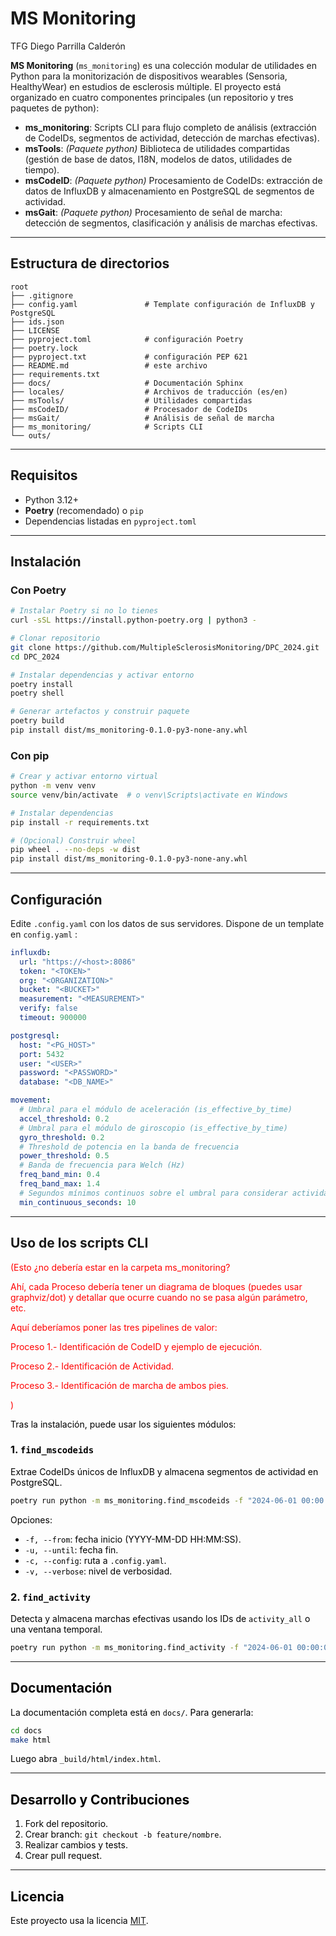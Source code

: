 # MS Monitoring

TFG Diego Parrilla Calderón

**MS Monitoring** (`ms_monitoring`) es una colección modular de utilidades en Python para la monitorización de dispositivos wearables (Sensoria, HealthyWear) en estudios de esclerosis múltiple. El proyecto está organizado en cuatro componentes principales (un repositorio y tres paquetes de python):

- **ms_monitoring**: Scripts CLI para flujo completo de análisis 
      (extracción de CodeIDs, segmentos de actividad, detección de marchas efectivas).
- **msTools**: *(Paquete python)* Biblioteca de utilidades compartidas 
      (gestión de base de datos, I18N, modelos de datos, utilidades de tiempo).
- **msCodeID**: *(Paquete python)* Procesamiento de CodeIDs: extracción de datos de InfluxDB y almacenamiento en PostgreSQL de segmentos de actividad.
- **msGait**: *(Paquete python)* Procesamiento de señal de marcha: detección de segmentos, clasificación y análisis de marchas efectivas.

---

## Estructura de directorios

```
root
├── .gitignore
├── config.yaml               # Template configuración de InfluxDB y PostgreSQL
├── ids.json
├── LICENSE
├── pyproject.toml            # configuración Poetry
├── poetry.lock
├── pyproject.txt             # configuración PEP 621
├── README.md                 # este archivo
├── requirements.txt
├── docs/                     # Documentación Sphinx
├── locales/                  # Archivos de traducción (es/en)
├── msTools/                  # Utilidades compartidas
├── msCodeID/                 # Procesador de CodeIDs
├── msGait/                   # Análisis de señal de marcha
├── ms_monitoring/            # Scripts CLI
└── outs/
```

---

## Requisitos

- Python 3.12+  
- **Poetry** (recomendado) o `pip`  
- Dependencias listadas en `pyproject.toml` 

---

## Instalación

### Con Poetry

```bash
# Instalar Poetry si no lo tienes
curl -sSL https://install.python-poetry.org | python3 -

# Clonar repositorio
git clone https://github.com/MultipleSclerosisMonitoring/DPC_2024.git
cd DPC_2024

# Instalar dependencias y activar entorno
poetry install
poetry shell

# Generar artefactos y construir paquete
poetry build
pip install dist/ms_monitoring-0.1.0-py3-none-any.whl
```

### Con pip

```bash
# Crear y activar entorno virtual
python -m venv venv
source venv/bin/activate  # o venv\Scripts\activate en Windows

# Instalar dependencias
pip install -r requirements.txt

# (Opcional) Construir wheel
pip wheel . --no-deps -w dist
pip install dist/ms_monitoring-0.1.0-py3-none-any.whl
```

---

## Configuración

Edite `.config.yaml` con los datos de sus servidores. Dispone de un template en `config.yaml` :

```yaml
influxdb:
  url: "https://<host>:8086"
  token: "<TOKEN>"
  org: "<ORGANIZATION>"
  bucket: "<BUCKET>"
  measurement: "<MEASUREMENT>"
  verify: false
  timeout: 900000

postgresql:
  host: "<PG_HOST>"
  port: 5432
  user: "<USER>"
  password: "<PASSWORD>"
  database: "<DB_NAME>"

movement:
  # Umbral para el módulo de aceleración (is_effective_by_time)
  accel_threshold: 0.2
  # Umbral para el módulo de giroscopio (is_effective_by_time)
  gyro_threshold: 0.2
  # Threshold de potencia en la banda de frecuencia
  power_threshold: 0.5
  # Banda de frecuencia para Welch (Hz)
  freq_band_min: 0.4
  freq_band_max: 1.4
  # Segundos mínimos continuos sobre el umbral para considerar actividad
  min_continuous_seconds: 10
```

---

## Uso de los scripts CLI  
<span style="color:red">
(Esto ¿no debería estar en la carpeta ms_monitoring? 

Ahí, cada Proceso debería tener un diagrama de bloques (puedes usar graphviz/dot) y detallar que ocurre cuando no se pasa algún parámetro, etc.


Aquí deberíamos poner las tres pipelines de valor:

Proceso 1.- Identificación de CodeID y ejemplo de ejecución.

Proceso 2.- Identificación de Actividad.

Proceso 3.- Identificación de marcha de ambos pies.

)
</span>


<span style="color:black">

Tras la instalación, puede usar los siguientes módulos:

### 1. `find_mscodeids`

Extrae CodeIDs únicos de InfluxDB y almacena segmentos de actividad en PostgreSQL.

```bash
poetry run python -m ms_monitoring.find_mscodeids -f "2024-06-01 00:00:00" -u "2024-06-30 23:59:59" -c .config.yaml -v 2
```

Opciones:
- `-f, --from`: fecha inicio (YYYY-MM-DD HH:MM:SS).  
- `-u, --until`: fecha fin.  
- `-c, --config`: ruta a `.config.yaml`.  
- `-v, --verbose`: nivel de verbosidad.


### 2. `find_activity`

Detecta y almacena marchas efectivas usando los IDs de `activity_all` o una ventana temporal.

```bash
poetry run python -m ms_monitoring.find_activity -f "2024-06-01 00:00:00" -u "2024-06-30 23:59:59" -c config.yaml --head-rows 10 -v 2
```

---

## Documentación

La documentación completa está en `docs/`. Para generarla:

```bash
cd docs
make html
```

Luego abra `_build/html/index.html`.

---

## Desarrollo y Contribuciones

1. Fork del repositorio.  
2. Crear branch: `git checkout -b feature/nombre`.  
3. Realizar cambios y tests.  
4. Crear pull request.

---

## Licencia

Este proyecto usa la licencia [MIT](LICENSE).  
